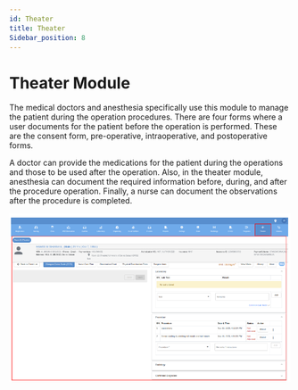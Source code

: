 ```yaml
---
id: Theater
title: Theater
Sidebar_position: 8
---
```


# Theater Module

The medical doctors and anesthesia specifically use this module to manage the patient during the operation procedures. There are four forms where a user documents for the patient before the operation is performed. These are the consent form, pre-operative, intraoperative, and postoperative forms. 

A doctor can provide the medications for the patient during the operations and those to be used after the operation. Also, in the theater module, anesthesia can document the required information before, during, and after the procedure operation. Finally, a nurse can document the observations after the procedure is completed.

![alt text](../../static/img/theater.PNG)